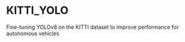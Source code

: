 # KITTI_YOLO
Fine-tuning YOLOv8 on the KITTI dataset to improve performance for autonomous vehicles
